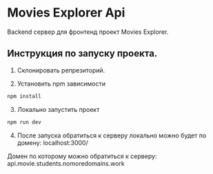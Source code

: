 # Movies Explorer Api
Backend сервер для фронтенд проект Movies Explorer.

## Инструкция по запуску проекта.

1. Склонировать репрезиторий.

2. Установить npm зависимости 

```sh
npm install
```

3. Локально запустить проект 

```sh
npm run dev
```

4. После запуска обратиться к серверу локально можно будет по домену: localhost:3000/

Домен по которому можно обратиться к серверу: api.movie.students.nomoredomains.work
